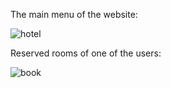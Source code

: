 The main menu of the website:

![hotel](https://github.com/user-attachments/assets/dbe434b7-dae0-4c8d-8408-7bd03686010b)

Reserved rooms of one of the users:

![book](https://github.com/user-attachments/assets/2fdff61c-3a8f-49dc-9382-1e62e3a5818a)
